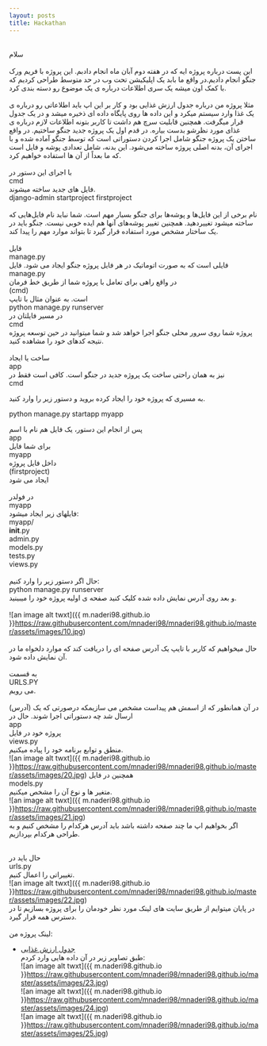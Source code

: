 ```yaml
---
layout: posts
title: Hackathan
---
```


<br>سلام<br>
<br>
این پست  درباره پروژه ایه که در  هفته دوم آبان ماه انجام دادبم. این پروژه با فریم ورک جنگو انجام دادیم.در واقع ما بابد یک اپلیکیشن تحت وب در حد متوسط طراحی کردیم که با کمک اون میشه یک سری اطلاعات درباره ی یک موضوع رو دسته بندی کرد. <br>
<br>
مثلا پروژه من درباره جدول ارزش غذایی بود و کار بر این اپ باید اطلاعاتی رو درباره ی یک غذا وارد سیستم میکرد و این داده ها روی پایگاه داده ای ذخیره میشد و در یک جدول قرار میگرفت. همچنین قابلیت سرچ هم داشت تا کاربر بتونه اطلاعات لازم درباره ی غذای مورد نظرشو بدست بیاره.
در قدم اول یک پروژه جدید جنگو ساختیم. در واقع ساختن یک پروژه جنگو شامل اجرا کردن دستوراتی است که توسط جنگو آماده شده و با اجرای آن، بدنه اصلی پروژه ساخته می‌شود. این بدنه، شامل تعدادی پوشه و فایل است که ما بعداً از آن ها استفاده خواهیم کرد.<br>
<br>
با اجرای این دستور در <br>
cmd <br>
فایل های جدید ساخته میشوند.<br>
django-admin startproject firstproject<br>
<br>
نام برخی از این فایل‌ها و پوشه‌ها برای جنگو بسیار مهم است. شما نباید نام فایل‌‌هایی که ساخته میشود تغییردهید. همچنین تغییر پوشه‌های آنها هم ایده خوبی نیست. جنگو باید در یک ساختار مشخص مورد استفاده قرار گیرد تا بتواند موارد مهم را پیدا کند.<br>
<br>
فایل<br>
 manage.py <br>
فایلی است که به صورت اتوماتیک در هر فایل پروژه جنگو ایجاد می شود. فایل <br>
manage.py<br>
در واقع راهی برای تعامل با پروژه شما از طریق خط فرمان <br>
(cmd)<br>
است. به عنوان مثال با تایپ<br>
python manage.py runserver<br>
در مسیر فایلتان در<br>
  cmd<br>
 پروژه شما روی سرور محلی جنگو اجرا 
  خواهد شد و شما میتوانید در حین توسعه پروژه نتیجه کدهای خود را مشاهده کنید.
<br>
<br>
ساخت یا ایجاد<br>
app<br>
 نیز به همان راحتی ساخت یک پروژه جدید در جنگو است. کافی است فقط در <br>
cmd <br>
 
 به مسیری که پروژه خود را ایجاد کرده بروید و دستور زیر را وارد کنید.<br>

python manage.py startapp myapp<br>

پس از انجام این دستور، یک فایل هم نام با اسم <br>
app<br> 
برای شما فایل<br> 
myapp<br> 
داخل فایل پروژه<br> 
(firstproject)<br> 
  ایجاد می شود<br> 
<br>در فولدر<br> 
myapp<br> 
فایلهای زیر ایجاد میشود:<br> 
myapp/<br> 
__init__.py<br> 
admin.py<br> 
models.py<br> 
tests.py<br>
views.py<br>
<br>حال اگر دستور زیر را وارد کنیم:<br>
python manage.py runserver<br>
و بعد روی آدرس نمایش داده شده کلیک کنید  صفحه ی اولیه پروژه خود را میبینید.<br>
<br>![an image alt twxt]({{ m.naderi98.github.io }}https://raw.githubusercontent.com/mnaderi98/mnaderi98.github.io/master/assets/images/10.jpg)<br>
<br>حال میخواهیم که کاربر با تایپ یک آدرس صفحه ای را دریافت کند که موارد دلخواه ما در آن نمایش داده شود.<br>
<br>به قسمت<br>
URLS.PY<br>
می رویم.<br>
<br>در آن همانطور که از اسمش هم پیداست مشخص می سازیمکه درصورتی که یک (آدرس) ارسال شد چه دستوراتی اجرا شوند.
حال در 
<br>app<br>
 پروژه خود در فایل 
<br>views.py<br>
  منطق و توابع برنامه خود را پیاده میکنیم.
<br>![an image alt twxt]({{ m.naderi98.github.io }}https://raw.githubusercontent.com/mnaderi98/mnaderi98.github.io/master/assets/images/20.jpg)
  همچنین در فایل
<br>models.py<br>
  متغیر ها و نوع آن را مشخص میکنیم.
<br>![an image alt twxt]({{ m.naderi98.github.io }}https://raw.githubusercontent.com/mnaderi98/mnaderi98.github.io/master/assets/images/21.jpg)<br>
  اگر بخواهیم اپ ما چند صفحه داشته باشد باید آدرس هرکدام را مشخص کنیم و به طراحی هرکدام بپردازیم.<br>
  


<br>حال باید در<br> urls.py<br> تغییراتی را اعمال کنیم.
<br>![an image alt twxt]({{ m.naderi98.github.io }}https://raw.githubusercontent.com/mnaderi98/mnaderi98.github.io/master/assets/images/22.jpg)
<br>در پایان میتوایم از طریق سایت های لینک مورد نظر خودمان را برای پروژه بسازیم تا در دسترس همه قرار گیرد.<br>
<br>لینک پروژه من:<br>
* [جدول ارزش غذایی](http://mahdiehnaderi.pythonanywhere.com/)
<br>طبق تصاویر زیر در آن داده هایی وارد کردم:
<br>![an image alt twxt]({{ m.naderi98.github.io }}https://raw.githubusercontent.com/mnaderi98/mnaderi98.github.io/master/assets/images/23.jpg)
<br>![an image alt twxt]({{ m.naderi98.github.io }}https://raw.githubusercontent.com/mnaderi98/mnaderi98.github.io/master/assets/images/24.jpg)
<br>![an image alt twxt]({{ m.naderi98.github.io }}https://raw.githubusercontent.com/mnaderi98/mnaderi98.github.io/master/assets/images/25.jpg)<br>
<br><br>
